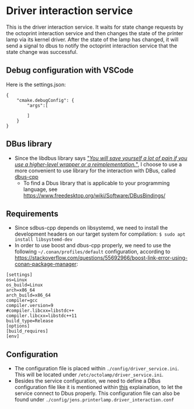 # Driver interaction service
This is the driver interaction service. It waits for state change requests by the octoprint interaction service and then changes the state of the printer lamp via its kernel driver. After the state of the lamp has changed, it will send a signal to dbus to notify the octoprint interaction service that the state change was successful.

## Debug configuration with VSCode
Here is the settings.json:

```
{
    "cmake.debugConfig": {
        "args":[
            
        ]
    }
}
```

## DBus library
+ Since the libdbus library says ["_You will save yourself a lot of pain if you use a higher-level wrapper or a reimplementation._"](https://www.freedesktop.org/wiki/Software/dbus/), I choose to use a more convenient to use library for the interaction with DBus, called [dbus-cpp](https://github.com/Kistler-Group/sdbus-cpp/blob/master/docs/using-sdbus-c++.md#integrating-sdbus-c-into-your-project)
    - To find a Dbus library that is applicable to your programming language, see https://www.freedesktop.org/wiki/Software/DBusBindings/

## Requirements
+ Since sdbus-cpp depends on libsystemd, we need to install the development headers on our target system for compilation: `$ sudo apt install libsystemd-dev`
+ In order to use boost and dbus-cpp properly, we need to use the following `~/.conan/profiles/default` configuration, according to https://stackoverflow.com/questions/55692966/boost-link-error-using-conan-package-manager:
```
[settings]
os=Linux
os_build=Linux
arch=x86_64
arch_build=x86_64
compiler=gcc
compiler.version=9
#compiler.libcxx=libstdc++
compiler.libcxx=libstdc++11
build_type=Release
[options]
[build_requires]
[env]
```

## Configuration
+ The configuration file is placed within `./config/driver_service.ini`. This will be located under `/etc/octolamp/driver_service.ini`.
+ Besides the service configuration, we need to define a DBus configuration file like it is mentioned within [this](https://github.com/Kistler-Group/sdbus-cpp/blob/master/docs/systemd-dbus-config.md#dbus-configuration) explaination, to let the service connect to Dbus properly. This configuration file can also be found under `./config/jens.printerlamp.driver_interaction.conf`